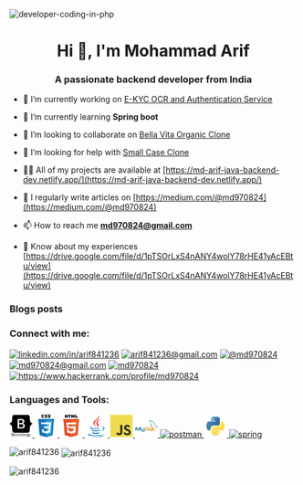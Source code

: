 ![developer-coding-in-php](https://user-images.githubusercontent.com/99613481/171649609-02f23f07-ec46-4b3d-a302-f61215936bb2.jpg)

<h1 align="center">Hi 👋, I'm Mohammad Arif</h1>
<h3 align="center">A passionate backend developer from India</h3>

- 🔭 I’m currently working on [E-KYC OCR and Authentication Service](https://github.com/arif841236/e-kyc-digilocker-ocr)

- 🌱 I’m currently learning **Spring boot**

- 👯 I’m looking to collaborate on [Bella Vita Organic Clone](https://github.com/arif841236/bellavitaorganic)

- 🤝 I’m looking for help with [Small Case Clone](https://github.com/arif841236/SmallCase_Clone)

- 👨‍💻 All of my projects are available at [https://md-arif-java-backend-dev.netlify.app/](https://md-arif-java-backend-dev.netlify.app/)

- 📝 I regularly write articles on [https://medium.com/@md970824](https://medium.com/@md970824)

- 📫 How to reach me **md970824@gmail.com**

- 📄 Know about my experiences [https://drive.google.com/file/d/1pTSOrLxS4nANY4wolY78rHE41yAcEBtu/view](https://drive.google.com/file/d/1pTSOrLxS4nANY4wolY78rHE41yAcEBtu/view)

### Blogs posts
<!-- BLOG-POST-LIST:START -->
<!-- BLOG-POST-LIST:END -->

<h3 align="left">Connect with me:</h3>
<p align="left">
<a href="https://linkedin.com/in/linkedin.com/in/arif841236" target="blank"><img align="center" src="https://raw.githubusercontent.com/rahuldkjain/github-profile-readme-generator/master/src/images/icons/Social/linked-in-alt.svg" alt="linkedin.com/in/arif841236" height="30" width="40" /></a>
<a href="https://fb.com/arif841236@gmail.com" target="blank"><img align="center" src="https://raw.githubusercontent.com/rahuldkjain/github-profile-readme-generator/master/src/images/icons/Social/facebook.svg" alt="arif841236@gmail.com" height="30" width="40" /></a>
<a href="https://medium.com/@md970824" target="blank"><img align="center" src="https://raw.githubusercontent.com/rahuldkjain/github-profile-readme-generator/master/src/images/icons/Social/medium.svg" alt="@md970824" height="30" width="40" /></a>
<a href="https://www.youtube.com/c/md970824@gmail.com" target="blank"><img align="center" src="https://raw.githubusercontent.com/rahuldkjain/github-profile-readme-generator/master/src/images/icons/Social/youtube.svg" alt="md970824@gmail.com" height="30" width="40" /></a>
<a href="https://www.hackerrank.com/md970824" target="blank"><img align="center" src="https://raw.githubusercontent.com/rahuldkjain/github-profile-readme-generator/master/src/images/icons/Social/hackerrank.svg" alt="md970824" height="30" width="40" /></a>
<a href="https://www.hackerearth.com/https://www.hackerrank.com/profile/md970824" target="blank"><img align="center" src="https://raw.githubusercontent.com/rahuldkjain/github-profile-readme-generator/master/src/images/icons/Social/hackerearth.svg" alt="https://www.hackerrank.com/profile/md970824" height="30" width="40" /></a>
</p>

<h3 align="left">Languages and Tools:</h3>
<p align="left"> <a href="https://getbootstrap.com" target="_blank" rel="noreferrer"> <img src="https://raw.githubusercontent.com/devicons/devicon/master/icons/bootstrap/bootstrap-plain-wordmark.svg" alt="bootstrap" width="40" height="40"/> </a> <a href="https://www.w3schools.com/css/" target="_blank" rel="noreferrer"> <img src="https://raw.githubusercontent.com/devicons/devicon/master/icons/css3/css3-original-wordmark.svg" alt="css3" width="40" height="40"/> </a> <a href="https://www.w3.org/html/" target="_blank" rel="noreferrer"> <img src="https://raw.githubusercontent.com/devicons/devicon/master/icons/html5/html5-original-wordmark.svg" alt="html5" width="40" height="40"/> </a> <a href="https://www.java.com" target="_blank" rel="noreferrer"> <img src="https://raw.githubusercontent.com/devicons/devicon/master/icons/java/java-original.svg" alt="java" width="40" height="40"/> </a> <a href="https://developer.mozilla.org/en-US/docs/Web/JavaScript" target="_blank" rel="noreferrer"> <img src="https://raw.githubusercontent.com/devicons/devicon/master/icons/javascript/javascript-original.svg" alt="javascript" width="40" height="40"/> </a> <a href="https://www.mysql.com/" target="_blank" rel="noreferrer"> <img src="https://raw.githubusercontent.com/devicons/devicon/master/icons/mysql/mysql-original-wordmark.svg" alt="mysql" width="40" height="40"/> </a> <a href="https://postman.com" target="_blank" rel="noreferrer"> <img src="https://www.vectorlogo.zone/logos/getpostman/getpostman-icon.svg" alt="postman" width="40" height="40"/> </a> <a href="https://www.python.org" target="_blank" rel="noreferrer"> <img src="https://raw.githubusercontent.com/devicons/devicon/master/icons/python/python-original.svg" alt="python" width="40" height="40"/> </a> <a href="https://spring.io/" target="_blank" rel="noreferrer"> <img src="https://www.vectorlogo.zone/logos/springio/springio-icon.svg" alt="spring" width="40" height="40"/> </a> </p>

<p><img align="left" src="https://github-readme-stats.vercel.app/api/top-langs?username=arif841236&show_icons=true&locale=en&layout=compact" alt="arif841236" /></p>

<p>&nbsp;<img align="center" src="https://github-readme-stats.vercel.app/api?username=arif841236&show_icons=true&locale=en" alt="arif841236" /></p>

<p><img align="center" src="https://github-readme-streak-stats.herokuapp.com/?user=arif841236&" alt="arif841236" /></p>
